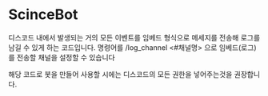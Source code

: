 # ScinceBot

디스코드 내에서 발생되는 거의 모든 이벤트를 임베드 형식으로 메세지를 전송해 로그를 남길 수 있게 하는 코드입니다.
명령어를 /log_channel <#채널명> 으로 임베드(로그)를 전송할 채널을 설정할 수 있습니다

해당 코드로 봇을 만들어 사용할 시에는 디스코드의 모든 권한을 넣어주는것을 권장합니다.
